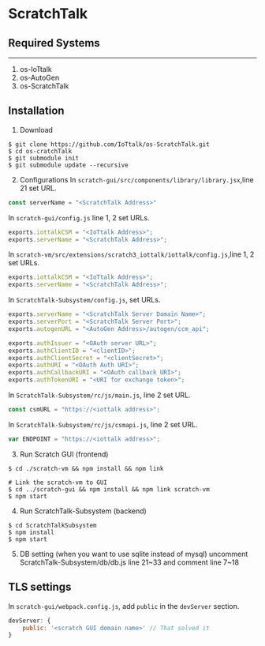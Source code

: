 # ScratchTalk

## Required Systems
----------------------------------------------------------------------
1. os-IoTtalk
2. os-AutoGen
3. os-ScratchTalk
## Installation
1. Download
``` command
$ git clone https://github.com/IoTtalk/os-ScratchTalk.git
$ cd os-cratchTalk
$ git submodule init
$ git submodule update --recursive
```

2. Configurations
In `scratch-gui/src/components/library/library.jsx`,line 21 set URL.
```js
const serverName = "<ScratchTalk Address>"
```

In `scratch-gui/config.js` line 1, 2 set URLs.
```js
exports.iottalkCSM = "<IoTtalk Address>";
exports.serverName = "<ScratchTalk Address>";
```

In `scratch-vm/src/extensions/scratch3_iottalk/iottalk/config.js`,line 1, 2 set URLs.
```js
exports.iottalkCSM = "<IoTtalk Address>";
exports.serverName = "<ScratchTalk Address>";
```

In `ScratchTalk-Subsystem/config.js`, set URLs.
```js
exports.serverName = "<ScratchTalk Server Domain Name>";
exports.serverPort = "<ScratchTalk Server Port>";
exports.autogenURL = "<AutoGen Address>/autogen/ccm_api";

exports.authIssuer = "<OAuth server URL>";
exports.authClientID = "<clientID>";
exports.authClientSecret = "<clientSecret>";
exports.authURI = "<OAuth Auth URI>";
exports.authCallbackURI = "<OAuth callback URI>";
exports.authTokenURI = "<URI for exchange token>";
```
In `ScratchTalk-Subsystem/rc/js/main.js`, line 2 set URL.
```js
const csmURL = "https://<iottalk address>";
```

In `ScratchTalk-Subsystem/rc/js/csmapi.js`, line 2 set URL.
```js
var ENDPOINT = "https://<iottalk address>";
```

3. Run Scratch GUI (frontend)
``` command
$ cd ./scratch-vm && npm install && npm link

# Link the scratch-vm to GUI
$ cd ../scratch-gui && npm install && npm link scratch-vm
$ npm start
```

4. Run ScratchTalk-Subsystem (backend)
``` command
$ cd ScratchTalkSubsystem
$ npm install
$ npm start
```
5. DB setting (when you want to use sqlite instead of mysql)
uncomment ScratchTalk-Subsystem/db/db.js line 21~33 and comment line 7~18

## TLS settings
In `scratch-gui/webpack.config.js`, add `public` in the `devServer` section.
```js
devServer: {
    public: '<scratch GUI domain name>' // That solved it
}
```
